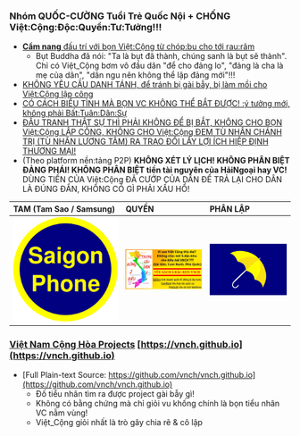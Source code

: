 ### Nhóm QUỐC-CƯỜNG Tuổi Trẻ Quốc Nội + CHỐNG Việt:Cộng:Độc:Quyền:Tư:Tưởng!!!
- [**Cẩm nang** đấu trí với bọn Việt:Cộng từ chóp:bu cho tới rau:râm](https://github.com/vnch/vnch.github.io/blob/master/1/cam-nang/tra-loi-dlv.md)
  - Bụt Buddha đã nói: "Ta là bụt đã thành, chúng sanh là bụt sẽ thành". Chỉ có Việt_Cộng bơm vô đầu dân "để cho đảng lo", "đảng là cha là mẹ của dân", "dân ngu nên không thể lập đảng mới"!!!
- [KHÔNG YÊU CẦU DANH TÁNH, để tránh bị gài bẫy, bị làm mồi cho Việt:Cộng lập công](https://github.com/vnch/vnch.github.io/blob/master/JOIN-US.md#khong-yeu-cau-danh-tanh)
- [CÓ CÁCH BIỂU TÌNH MÀ BỌN VC KHÔNG THỂ BẮT ĐƯỢC! :ý tưởng mới, không phải Bất:Tuân:Dân:Sự](https://github.com/vnch/vnch.github.io/blob/master/JOIN-US.md#bieu-tinh-khong-de-bi-bat-tu-day)
- [ĐẤU TRANH THẬT SỰ THÌ PHẢI KHÔNG ĐỂ BỊ BẮT, KHÔNG CHO BỌN Việt:Cộng LẬP CÔNG, KHÔNG CHO Việt:Cộng ĐEM TÙ NHÂN CHÁNH TRỊ (TÙ NHÂN LƯƠNG TÂM) RA TRAO ĐỔI LẤY LỢI ÍCH HIỆP ĐỊNH THƯƠNG MẠI!](https://github.com/vnch/vnch.github.io/blob/master/JOIN-US.md#khong-de-bon-vc-lap-cong-trao-doi-tu-nhan)
- (Theo platform nền:tảng P2P) **KHÔNG XÉT LÝ LỊCH! KHÔNG PHÂN BIỆT ĐẢNG PHÁI! KHÔNG PHÂN BIỆT tiền tài nguyên của HảiNgoại hay VC!** DÙNG TIỀN CỦA Việt:Cộng ĐÃ CƯỚP CỦA DÂN ĐỂ TRẢ LẠI CHO DÂN LÀ ĐÚNG ĐẮN, KHÔNG CÓ GÌ PHẢI XẤU HỔ!

| TAM (Tam Sao / Samsung) | QUYỀN | PHÂN LẬP |
| :--- | :--- | :--- |
| ![SAIGON-PHONE HAY SAMSUNG (Tam Sao)?](/saigon-phone.png) | ![YÊU-SÁCH-3-ĐẶC-KHU-VNCH TRƯNG CẦU DÂN Ý RỒNG 2 ĐẦU](/3DacKhu.map.2.jpg) | ![Hongkong mô hình tam quyền](/flag_of_hongkongers.png)

### [Việt Nam Cộng Hòa Projects](https://vnch.github.io) [https://vnch.github.io](https://vnch.github.io)
- [Full Plain-text Source: https://github.com/vnch/vnch.github.io](https://github.com/vnch/vnch.github.io)
  - Đố tiểu nhân tìm ra được project gài bẫy gì!
  - Không có bằng chứng mà chỉ giỏi vu khống chính là bọn tiểu nhân VC nằm vùng!
  - Việt_Cộng giỏi nhất là trò gây chia rẽ & cô lập
